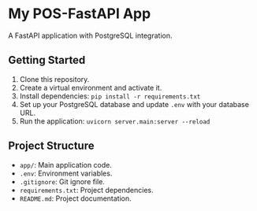 # My POS-FastAPI App

A FastAPI application with PostgreSQL integration.

## Getting Started

1. Clone this repository.
2. Create a virtual environment and activate it.
3. Install dependencies: `pip install -r requirements.txt`
4. Set up your PostgreSQL database and update `.env` with your database URL.
5. Run the application: `uvicorn server.main:server --reload`

## Project Structure

- `app/`: Main application code.
- `.env`: Environment variables.
- `.gitignore`: Git ignore file.
- `requirements.txt`: Project dependencies.
- `README.md`: Project documentation.

